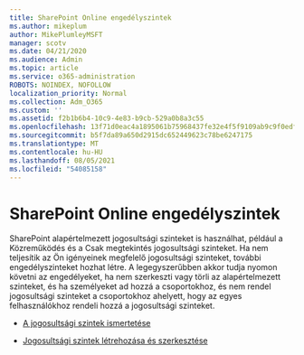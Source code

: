 ```yaml
---
title: SharePoint Online engedélyszintek
ms.author: mikeplum
author: MikePlumleyMSFT
manager: scotv
ms.date: 04/21/2020
ms.audience: Admin
ms.topic: article
ms.service: o365-administration
ROBOTS: NOINDEX, NOFOLLOW
localization_priority: Normal
ms.collection: Adm_O365
ms.custom: ''
ms.assetid: f2b1b6b4-10c9-4e83-b9cb-529a0b8a3c55
ms.openlocfilehash: 13f71d0eac4a1895061b75968437fe32e4f5f9109ab9c9f0edfe371d7d0c995c
ms.sourcegitcommit: b5f7da89a650d2915dc652449623c78be6247175
ms.translationtype: MT
ms.contentlocale: hu-HU
ms.lasthandoff: 08/05/2021
ms.locfileid: "54085158"
---
```

# <a name="sharepoint-online-permission-levels"></a>SharePoint Online engedélyszintek

SharePoint alapértelmezett jogosultsági szinteket is használhat, például a Közreműködés és a Csak megtekintés jogosultsági szinteket. Ha nem teljesítik az Ön igényeinek megfelelő jogosultsági szinteket, további engedélyszinteket hozhat létre. A legegyszerűbben akkor tudja nyomon követni az engedélyeket, ha nem szerkeszti vagy törli az alapértelmezett szinteket, és ha személyeket ad hozzá a csoportokhoz, és nem rendel jogosultsági szinteket a csoportokhoz ahelyett, hogy az egyes felhasználókhoz rendeli hozzá a jogosultsági szinteket.
  
- [A jogosultsági szintek ismertetése](https://go.microsoft.com/fwlink/?linkid=867071)
    
- [Jogosultsági szintek létrehozása és szerkesztése](https://go.microsoft.com/fwlink/?linkid=867072)
    

